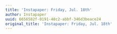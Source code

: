 ```yaml
---
title: 'Instapaper: Friday, Jul. 18th'
author: Instapaper
uuid: 6656582f-0191-48c2-abbf-346d3beace24
original_title: 'Instapaper: Friday, Jul. 18th'
---
```


